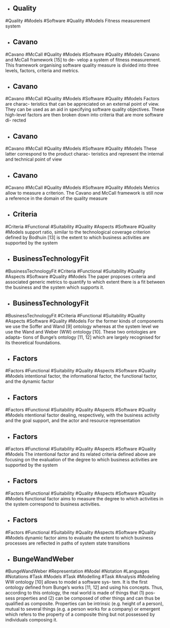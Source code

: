 - ## Quality
#Quality #Models #Software #Quality #Models 
Fitness measurement system

- ## Cavano
#Cavano  #McCall #Quality #Models #Software #Quality #Models 
Cavano and McCall framework [15] to de- velop a system of fitness measurement. This framework organising software quality measure is divided into three levels, factors, criteria and metrics.

- ## Cavano
#Cavano  #McCall #Quality #Models #Software #Quality #Models 
Factors are charac- teristics that can be appreciated on an external point of view. They can be used as an aid in specifying software quality objectives. These high-level factors are then broken down into criteria that are more software di- rected

- ## Cavano
#Cavano  #McCall #Quality #Models #Software #Quality #Models 
These latter correspond to the product charac- teristics and represent the internal and technical point of view

- ## Cavano
#Cavano  #McCall #Quality #Models #Software #Quality #Models 
Metrics allow to measure a criterion. The Cavano and McCall framework is still now a reference in the domain of the quality measure

- ## Criteria
#Criteria #Functional #Suitability #Quality #Aspects #Software #Quality #Models 
support ratio, similar to the technological coverage criterion defined by Bodhuin [13] is the extent to which business activities are supported by the system

- ## BusinessTechnologyFit
#BusinessTechnologyFit #Criteria #Functional #Suitability #Quality #Aspects #Software #Quality #Models 
The paper proposes criteria and associated generic metrics to quantify to which extent there is a fit between the business and the system which supports it.

- ## BusinessTechnologyFit
#BusinessTechnologyFit #Criteria #Functional #Suitability #Quality #Aspects #Software #Quality #Models 
For the former kinds of components we use the Soffer and Wand [9] ontology whereas at the system level we use the Wand and Weber (WW) ontology [10]. These two ontologies are adapta- tions of Bunge’s ontology [11, 12] which are largely recognised for its theoretical foundations.

- ## Factors
#Factors #Functional #Suitability #Quality #Aspects #Software #Quality #Models 
intentional factor, the informational factor, the functional factor, and the dynamic factor

- ## Factors
#Factors #Functional #Suitability #Quality #Aspects #Software #Quality #Models 
ntentional factor dealing, respectively, with the business activity and the goal support, and the actor and resource representation

- ## Factors
#Factors #Functional #Suitability #Quality #Aspects #Software #Quality #Models 
The intentional factor and its related criteria defined above are focusing on the evaluation of the degree to which business activities are supported by the system

- ## Factors
#Factors #Functional #Suitability #Quality #Aspects #Software #Quality #Models 
functional factor aims to measure the degree to which activities in the system correspond to business activities.

- ## Factors
#Factors #Functional #Suitability #Quality #Aspects #Software #Quality #Models 
dynamic factor aims to evaluate the extent to which business processes are reflected in paths of system state transitions

- ## BungeWandWeber
#BungeWandWeber #Representation #Model #Notation #Languages #Notations  #Task #Models #Task #Modelling #Task #Analysis  #Modeling 
WW ontology [10] allows to model a software sys- tem. It is the first ontology defined from Bunge’s works [11, 12] and using his concepts. Thus, according to this ontology, the real world is made of things that (1) pos- sess properties and (2) can be composed of other things and can thus be qualified as composite. Properties can be intrinsic (e.g. height of a person), mutual to several things (e.g. a person works for a company) or emergent which refers to the property of a composite thing but not possessed by individuals composing it.

